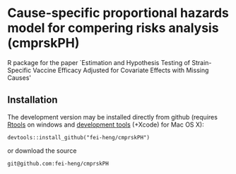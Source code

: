 # Cause-specific proportional hazards model for compering risks analysis (cmprskPH)

R package for the paper `Estimation and Hypothesis Testing of Strain-Specific Vaccine Efficacy Adjusted for Covariate Effects with Missing Causes'

## Installation
The development version may be installed directly from github (requires [Rtools](http://cran.r-project.org/bin/windows/Rtools/) 
on windows and [development tools](http://cran.r-project.org/bin/macosx/tools/) (+Xcode) for Mac OS X):
```{r eval=F}
devtools::install_github("fei-heng/cmprskPH")
```
or download the source 
```{r eval=F}
git@github.com:fei-heng/cmprskPH
```


